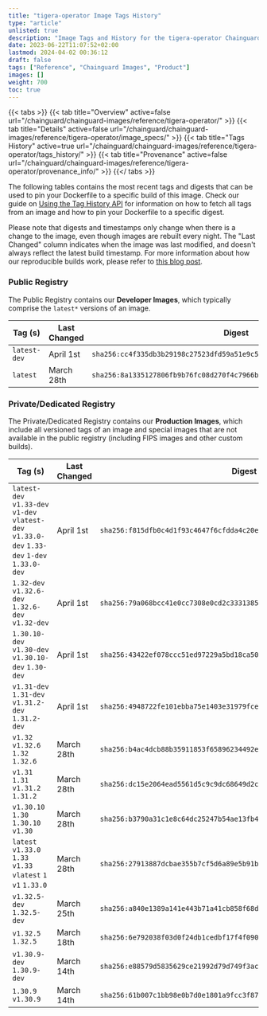 ```yaml
---
title: "tigera-operator Image Tags History"
type: "article"
unlisted: true
description: "Image Tags and History for the tigera-operator Chainguard Image"
date: 2023-06-22T11:07:52+02:00
lastmod: 2024-04-02 00:36:12
draft: false
tags: ["Reference", "Chainguard Images", "Product"]
images: []
weight: 700
toc: true
---
```


{{< tabs >}}
{{< tab title="Overview" active=false url="/chainguard/chainguard-images/reference/tigera-operator/" >}}
{{< tab title="Details" active=false url="/chainguard/chainguard-images/reference/tigera-operator/image_specs/" >}}
{{< tab title="Tags History" active=true url="/chainguard/chainguard-images/reference/tigera-operator/tags_history/" >}}
{{< tab title="Provenance" active=false url="/chainguard/chainguard-images/reference/tigera-operator/provenance_info/" >}}
{{</ tabs >}}

The following tables contains the most recent tags and digests that can be used to pin your Dockerfile to a specific build of this image. Check our guide on [Using the Tag History API](/chainguard/chainguard-images/using-the-tag-history-api/) for information on how to fetch all tags from an image and how to pin your Dockerfile to a specific digest.

Please note that digests and timestamps only change when there is a change to the image, even though images are rebuilt every night. The "Last Changed" column indicates when the image was last modified, and doesn't always reflect the latest build timestamp. For more information about how our reproducible builds work, please refer to [this blog post](https://www.chainguard.dev/unchained/reproducing-chainguards-reproducible-image-builds).

### Public Registry
The Public Registry contains our **Developer Images**, which typically comprise the `latest*` versions of an image.

| Tag (s)       | Last Changed | Digest                                                                    |
|---------------|--------------|---------------------------------------------------------------------------|
|  `latest-dev` | April 1st    | `sha256:cc4f335db3b29198c27523dfd59a51e9c5d06e7634419f101bd39ca06125b8f8` |
|  `latest`     | March 28th   | `sha256:8a1335127806fb9b76fc08d270f4c7966b9222adead34d4727d87e29c664de38` |


### Private/Dedicated Registry
The Private/Dedicated Registry contains our **Production Images**, which include all versioned tags of an image and special images that are not available in the public registry (including FIPS images and other custom builds).

| Tag (s)                                                                                        | Last Changed | Digest                                                                    |
|------------------------------------------------------------------------------------------------|--------------|---------------------------------------------------------------------------|
|  `latest-dev` `v1.33-dev` `v1-dev` `vlatest-dev` `v1.33.0-dev` `1.33-dev` `1-dev` `1.33.0-dev` | April 1st    | `sha256:f815dfb0c4d1f93c4647f6cfdda4c20e7cc195ab87bfc9178fd11ebe9f517e55` |
|  `1.32-dev` `v1.32.6-dev` `1.32.6-dev` `v1.32-dev`                                             | April 1st    | `sha256:79a068bcc41e0cc7308e0cd2c3331385fb51782e22e908798e3c2af0a4231d6f` |
|  `1.30.10-dev` `v1.30-dev` `v1.30.10-dev` `1.30-dev`                                           | April 1st    | `sha256:43422ef078ccc51ed97229a5bd18ca50134d2427b85a860ba03b79700e05b7a7` |
|  `v1.31-dev` `1.31-dev` `v1.31.2-dev` `1.31.2-dev`                                             | April 1st    | `sha256:4948722fe101ebba75e1403e31979fce44f99cccc23228724901c24dd9fe2a30` |
|  `v1.32` `v1.32.6` `1.32` `1.32.6`                                                             | March 28th   | `sha256:b4ac4dcb88b35911853f65896234492e6f7603d901f73981298bdad05168268c` |
|  `v1.31` `1.31` `v1.31.2` `1.31.2`                                                             | March 28th   | `sha256:dc15e2064ead5561d5c9c9dc68649d2cd6d2740b38057441f127f559b754cba9` |
|  `v1.30.10` `1.30` `1.30.10` `v1.30`                                                           | March 28th   | `sha256:b3790a31c1e8c64dc25247b54ae13fb47d4aa942dc86d1387910578f0f9de7c3` |
|  `latest` `v1.33.0` `1.33` `v1.33` `vlatest` `1` `v1` `1.33.0`                                 | March 28th   | `sha256:27913887dcbae355b7cf5d6a89e5b91b9be36d0be04255777ac028dd9bd04ae1` |
|  `v1.32.5-dev` `1.32.5-dev`                                                                    | March 25th   | `sha256:a840e1389a141e443b71a41cb858f68d7df47b8993d14cd4f9d7290294497d6d` |
|  `v1.32.5` `1.32.5`                                                                            | March 18th   | `sha256:6e792038f03d0f24db1cedbf17f4f090b9266723d565053f326cc5ec21bf430f` |
|  `v1.30.9-dev` `1.30.9-dev`                                                                    | March 14th   | `sha256:e88579d5835629ce21992d79d749f3ac1fa2ac67f04494d8dd0dde3949ea2478` |
|  `1.30.9` `v1.30.9`                                                                            | March 14th   | `sha256:61b007c1bb98e0b7d0e1801a9fcc3f878d210ae673163a599aab2a9fc7908161` |

